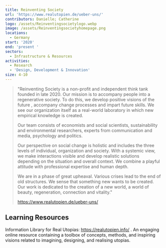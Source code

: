 ```yaml
---
title: Reinventing Society
url: 'https://www.realutopien.de/ueber-uns/'
contributors: Danielle; Catherine
logo: /assets/Reinventingsocietylogo.webp
image: /assets/Reinventingsocietyhomepage.png
locations:
  - Germany
start: '2020'
end: 'present '
sectors:
  - Infrastructure & Resources
activities:
  - Research
  - 'Design, Development & Innovation'
size: 4-10
---
```

> "Reinventing Society is a non-profit and independent think tank founded in late 2020. Our mission is to accompany people into a regenerative society. To do this, we develop positive visions of the future , accompany change processes and impart future skills. We see our organization itself as a real-world laboratory in which new empirical knowledge is created.
> 
> Our team consists of economists and social scientists, sustainability and environmental researchers, experts from communication and media, psychology and politics.
> 
> Our perspective on social change is holistic and includes the three levels of individual, organization and society. With a systemic view, we make interactions visible and develop realistic solutions depending on the situation and overall context. We combine a playful attitude with professional expertise and human depth.
> 
> We are in a phase of great upheaval. Various crises lead to the end of old structures. We sense that something new wants to be created. Our work is dedicated to the creation of a new world, a world of beauty, regeneration, connection and vitality."
> 
> https://www.realutopien.de/ueber-uns/
> 

## Learning Resources

Information Library for Real Utopias: https://realutopien.info/ . An engaging online resource containing a toolbox of concepts, methods, and inspiring visions related to imagining, designing, and realising utopias. 
